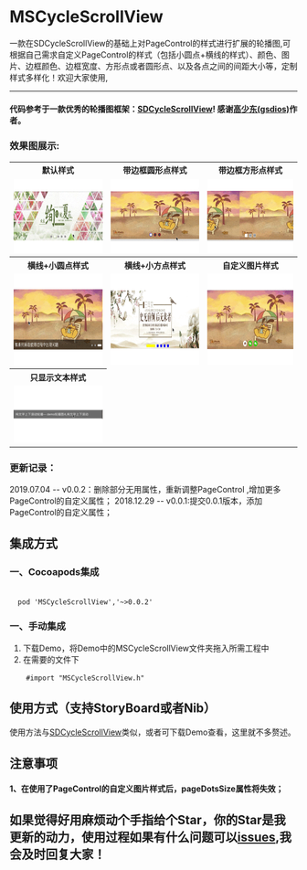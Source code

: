 # MSCycleScrollView
一款在SDCycleScrollView的基础上对PageControl的样式进行扩展的轮播图,可根据自己需求自定义PageControl的样式（包括小圆点+横线的样式）、颜色、图片、边框颜色、边框宽度、方形点或者圆形点、以及各点之间的间距大小等，定制样式多样化！欢迎大家使用,

---

#### 代码参考于一款优秀的轮播图框架：[SDCycleScrollView](https://github.com/gsdios/SDCycleScrollView.git)! 感谢[高少东(gsdios)](https://github.com/gsdios)作者。

### 效果图展示:

<table>
<tr>
<th>默认样式</th>
<th>带边框圆形点样式</th>
<th>带边框方形点样式</th>
</tr>
<tr>
<td><img src="https://github.com/lztbwlkj/MSCycleScrollView/blob/master/images/systemPoint.gif" width="300" height="130"></td>
<td><img src="https://github.com/lztbwlkj/MSCycleScrollView/blob/master/images/borderPoint.gif" width="300" height="130"></td>
<td><img src="https://github.com/lztbwlkj/MSCycleScrollView/blob/master/images/dotsIsSquare.gif" width="300" height="130"></td>
</tr>
</tr>

<tr>
<th>横线+小圆点样式</th>
<th>横线+小方点样式</th>
<th>自定义图片样式</th>
</tr>
<tr>
<td><img src="https://github.com/lztbwlkj/MSCycleScrollView/blob/master/images/hengAndpoint.gif" width="320" height="160"></td>
<td><img src="https://github.com/lztbwlkj/MSCycleScrollView/blob/master/images/hengPoint2.gif" width="320" height="160"></td>
<td><img src="https://github.com/lztbwlkj/MSCycleScrollView/blob/master/images/imageDots.gif" width="320" height="160"></td>
</tr> 
<tr>
<th>只显示文本样式</th>
</tr>
<tr>
<td><img src="https://github.com/lztbwlkj/MSCycleScrollView/blob/master/images/text.gif" width="300" height="100"></td>
</tr> 
</table>

### 更新记录：
2019.07.04 -- v0.0.2：删除部分无用属性，重新调整PageControl
,增加更多PageControl的自定义属性；
2018.12.29 -- v0.0.1:提交0.0.1版本，添加PageControl的自定义属性；


## 集成方式

### 一、Cocoapods集成

```objc

  pod 'MSCycleScrollView','~>0.0.2'

```
### 一、手动集成
1. 下载Demo，将Demo中的MSCycleScrollView文件夹拖入所需工程中
2. 在需要的文件下

```objc
    #import "MSCycleScrollView.h"
```

## 使用方式（支持StoryBoard或者Nib）
使用方法与[SDCycleScrollView](https://github.com/gsdios/SDCycleScrollView.git)类似，或者可下载Demo查看，这里就不多赘述。


## 注意事项

#### 1、在使用了PageControl的自定义图片样式后，pageDotsSize属性将失效；


## 如果觉得好用麻烦动个手指给个Star，你的Star是我更新的动力，使用过程如果有什么问题可以[issues](https://github.com/lztbwlkj/MSCycleScrollView/issues/new),我会及时回复大家！
